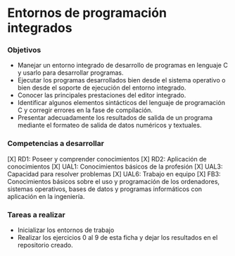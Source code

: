 # Entornos de programación integrados

### Objetivos
-	Manejar un entorno integrado de desarrollo de programas en lenguaje C y usarlo para desarrollar programas.
-	Ejecutar los programas desarrollados bien desde el sistema operativo o bien desde el soporte de ejecución del entorno integrado.
-	Conocer las principales prestaciones del editor integrado.
-	Identificar algunos elementos sintácticos del lenguaje de programación C y corregir errores en la fase de compilación.
-	Presentar adecuadamente los resultados de salida de un programa mediante el formateo de salida de datos numéricos y textuales.

### Competencias a desarrollar

[X]	RD1: Poseer y comprender conocimientos
[X]	RD2: Aplicación de conocimientos
[X]	UAL1: Conocimientos básicos de la profesión
[X]	UAL3: Capacidad para resolver problemas
[X]	UAL6: Trabajo en equipo
[X]	FB3: Conocimientos básicos sobre el uso y programación de los ordenadores, sistemas operativos, bases de datos y programas informáticos con aplicación en la ingeniería.

### Tareas a realizar 	

- Inicializar los entornos de trabajo
- Realizar los ejercicios 0 al 9 de esta ficha y dejar los resultados en el repositorio creado. 

